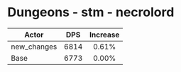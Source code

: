 # Dungeons - stm - necrolord
| Actor | DPS | Increase |
|---|:---:|:---:|
|new_changes|6814|0.61%|
|Base|6773|0.00%|
